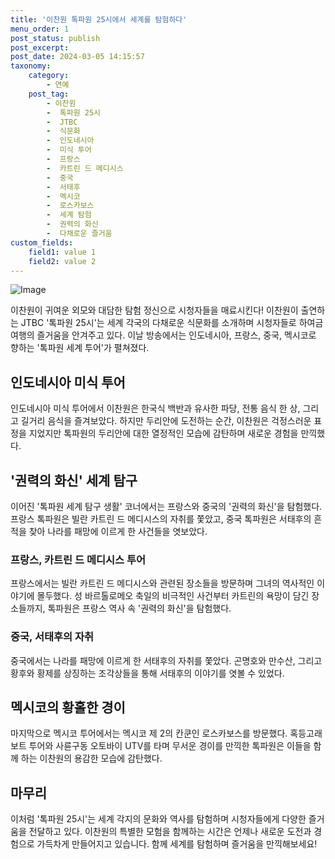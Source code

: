 ```yaml
---
title: '이찬원 톡파원 25시에서 세계를 탐험하다'
menu_order: 1
post_status: publish
post_excerpt: 
post_date: 2024-03-05 14:15:57
taxonomy:
    category:
        - 연예
    post_tag:
        - 이찬원
        -  톡파원 25시
        -  JTBC
        -  식문화
        -  인도네시아
        -  미식 투어
        -  프랑스
        -  카트린 드 메디시스
        -  중국
        -  서태후
        -  멕시코
        -  로스카보스
        -  세계 탐험
        -  권력의 화신
        -  다채로운 즐거움
custom_fields:
    field1: value 1
    field2: value 2
---
```


![Image](https://mimgnews.pstatic.net/image/076/2024/03/05/2024030501000263700028091_20240305090502413.jpg?type=w540)

이찬원이 귀여운 외모와 대담한 탐험 정신으로 시청자들을 매료시킨다! 이찬원이 출연하는 JTBC '톡파원 25시'는 세계 각국의 다채로운 식문화를 소개하며 시청자들로 하여금 여행의 즐거움을 안겨주고 있다. 이날 방송에서는 인도네시아, 프랑스, 중국, 멕시코로 향하는 '톡파원 세계 투어'가 펼쳐졌다.
## 인도네시아 미식 투어
인도네시아 미식 투어에서 이찬원은 한국식 백반과 유사한 파당, 전통 음식 한 상, 그리고 길거리 음식을 즐겨보았다. 하지만 두리안에 도전하는 순간, 이찬원은 걱정스러운 표정을 지었지만 톡파원의 두리안에 대한 열정적인 모습에 감탄하며 새로운 경험을 만끽했다.
## '권력의 화신' 세계 탐구
이어진 '톡파원 세계 탐구 생활' 코너에서는 프랑스와 중국의 '권력의 화신'을 탐험했다. 프랑스 톡파원은 빌란 카트린 드 메디시스의 자취를 쫓았고, 중국 톡파원은 서태후의 흔적을 찾아 나라를 패망에 이르게 한 사건들을 엿보았다.
### 프랑스, 카트린 드 메디시스 투어
프랑스에서는 빌란 카트린 드 메디시스와 관련된 장소들을 방문하며 그녀의 역사적인 이야기에 몰두했다. 성 바르톨로메오 축일의 비극적인 사건부터 카트린의 욕망이 담긴 장소들까지, 톡파원은 프랑스 역사 속 '권력의 화신'을 탐험했다.
### 중국, 서태후의 자취
중국에서는 나라를 패망에 이르게 한 서태후의 자취를 쫓았다. 곤명호와 만수산, 그리고 황후와 황제를 상징하는 조각상들을 통해 서태후의 이야기를 엿볼 수 있었다.
## 멕시코의 황홀한 경이
마지막으로 멕시코 투어에서는 멕시코 제 2의 칸쿤인 로스카보스를 방문했다. 혹등고래 보트 투어와 사륜구동 오토바이 UTV를 타며 무서운 경이를 만끽한 톡파원은 이들을 함께 하는 이찬원의 용감한 모습에 감탄했다.
## 마무리
이처럼 '톡파원 25시'는 세계 각지의 문화와 역사를 탐험하며 시청자들에게 다양한 즐거움을 전달하고 있다. 이찬원의 특별한 모험을 함께하는 시간은 언제나 새로운 도전과 경험으로 가득차게 만들어지고 있습니다. 함께 세계를 탐험하며 즐거움을 만끽해보세요!

